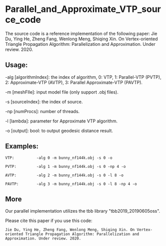 # Parallel_and_Approximate_VTP_source_code

The source code is a reference implementation of the following paper:
Jie Du, Ying He, Zheng Fang, Wenlong Meng, Shiqing Xin. On Vertex-oriented Triangle Propagation Algorithm: Parallelization and Approximation. Under review. 2020.

## Usage:
-alg [algorithmIndex]: the index of algorithm, 0: VTP, 1: Parallel-VTP (PVTP), 2: Approximate-VTP (AVTP), 3: Parallel Approximate-VTP (PAVTP).

-m [meshFIle]: input model file (only support .obj files).

-s [sourceIndex]: the index of source.

-np [numProcs]: number of threads.

-l [lambda]: parameter for Approximate VTP algorithm.

-o [output]: bool: to output geodesic distance result.

## Examples:
```
VTP:          -alg 0 -m bunny_nf144k.obj -s 0 -o
```
```
PVTP:         -alg 1 -m bunny_nf144k.obj -s 0 -np 4 -o
```
```
AVTP:         -alg 2 -m bunny_nf144k.obj -s 0 -l 8 -o
```
```
PAVTP:        -alg 3 -m bunny_nf144k.obj -s 0 -l 8 -np 4 -o
```

## More

Our parallel implementation utilizes the tbb library "tbb2019_20190605oss".

Please cite this paper if you use this code:
```
Jie Du, Ying He, Zheng Fang, Wenlong Meng, Shiqing Xin. On Vertex-oriented Triangle Propagation Algorithm: Parallelization and Approximation. Under review. 2020.
```



